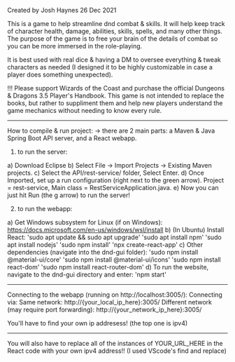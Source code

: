 Created by Josh Haynes 26 Dec 2021

This is a game to help streamline dnd combat & skills. It will help keep track of character health, damage, abilities, skills, spells, and many other things. The purpose of the game is to free your brain of the details of combat so you can be more immersed in the role-playing.

It is best used with real dice & having a DM to oversee everything & tweak characters as needed (I designed it to be highly customizable in case a player does something unexpected).

!!! Please support Wizards of the Coast and purchase the official Dungeons & Dragons 3.5 Player's Handbook. This game is not intended to replace the books, but rather to suppliment them and help new players understand the game mechanics without needing to know every rule.

--------------------

How to compile & run project:
  -> there are 2 main parts: a Maven & Java Spring Boot API server, and a React webapp.

1) to run the server:

  a) Download Eclipse
  b) Select File -> Import Projects -> Existing Maven projects.
  c) Select the API/rest-service/ folder, Select Enter.
  d) Once Imported, set up a run configuration (right next to the green arrow). Project = rest-service, Main class = RestServiceApplication.java.
  e) Now you can just hit Run (the g arrow) to run the server!

2) to run the webapp:

  a) Get Windows subsystem for Linux (if on Windows): https://docs.microsoft.com/en-us/windows/wsl/install
  b) (In Ubuntu) Install React:
      'sudo apt update && sudo apt upgrade'
      'sudo apt install npm'
      'sudo apt install nodejs'
      'sudo npm install'
      'npx create-react-app'
  c) Other dependencies (navigate into the dnd-gui folder): 
      'sudo npm install @material-ui/core'
      'sudo npm install @material-ui/icons'
      'sudo npm install react-dom'
      'sudo npm install react-router-dom'
  d) To run the website, navigate to the dnd-gui directory and enter: 
      'npm start'

--------------------

Connecting to the webapp (running on http://localhost:3005/):
Connecting via:
  Same network: http://{your_local_ip_here}:3005/
  Different network (may require port forwarding): http://{your_network_ip_here}:3005/

You'll have to find your own ip addresess! (the top one is ipv4)


--------------------

You will also have to replace all of the instances of YOUR_URL_HERE in the React code with your own ipv4 address!! 
(I used VScode's find and replace)
